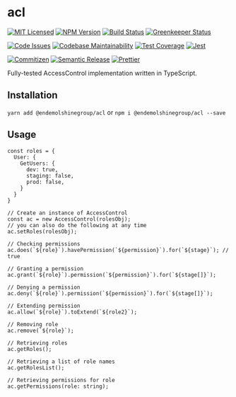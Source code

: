 # acl

[![MIT Licensed][icon-license]][link-license]
[![NPM Version][icon-npm]][link-npm]
[![Build Status][icon-ci]][link-ci]
[![Greenkeeper Status][icon-greenkeeper]][link-greenkeeper]

[![Code Issues][icon-issues]][link-issues]
[![Codebase Maintainability][icon-maintainability]][link-maintainability]
[![Test Coverage][icon-coverage]][link-coverage]
[![Jest][icon-jest]][link-jest]

[![Commitizen][icon-commitizen]][link-commitizen]
[![Semantic Release][icon-semantic-release]][link-semantic-release]
[![Prettier][icon-prettier]][link-prettier]

Fully-tested AccessControl implementation written in TypeScript.

## Installation

`yarn add @endemolshinegroup/acl`
or
`npm i @endemolshinegroup/acl --save`


## Usage

```
const roles = {
  User: {
    GetUsers: {
      dev: true,
      staging: false,
      prod: false,
    }
  }
}

// Create an instance of AccessControl
const ac = new AccessControl(rolesObj);
// you can also do the following at any time
ac.setRoles(rolesObj);

// Checking permissions
ac.does(`${role}`).havePermission(`${permission}`).for(`${stage}`); // true

// Granting a permission
ac.grant(`${role}`).permission(`${permission}`).for(`${stage[]}`);

// Denying a permission
ac.deny(`${role}`).permission(`${permission}`).for(`${stage[]}`);

// Extending permission
ac.allow(`${role}`).toExtend(`${role2}`);

// Removing role
ac.remove(`${role}`);

// Retrieving roles
ac.getRoles();

// Retrieving a list of role names
ac.getRolesList();

// Retrieving permissions for role
ac.getPermissions(role: string);
```

[icon-license]: https://img.shields.io/github/license/EndemolShineGroup/acl.svg?longCache=true&style=flat-square
[link-license]: LICENSE
[icon-npm]: https://img.shields.io/npm/v/@endemolshinegroup/acl.svg?longCache=true&style=flat-square
[link-npm]: https://www.npmjs.com/package/@endemolshinegroup/acl
[icon-ci]: https://img.shields.io/travis/com/EndemolShineGroup/acl.svg?longCache=true&style=flat-square
[link-ci]: https://travis-ci.com/EndemolShineGroup/acl
[icon-greenkeeper]: https://img.shields.io/badge/greenkeeper-enabled-brightgreen.svg?longCache=true&style=flat-square
[link-greenkeeper]: https://greenkeeper.io/

[icon-issues]: https://img.shields.io/codeclimate/issues/EndemolShineGroup/acl.svg?longCache=true&style=flat-square
[link-issues]: https://codeclimate.com/github/EndemolShineGroup/acl/issues
[icon-maintainability]: https://img.shields.io/codeclimate/maintainability/EndemolShineGroup/acl.svg?longCache=true&style=flat-square
[link-maintainability]: https://codeclimate.com/github/EndemolShineGroup/acl
[icon-coverage]: https://img.shields.io/codecov/c/github/EndemolShineGroup/acl/develop.svg?longCache=true&style=flat-square
[link-coverage]: https://codecov.io/gh/EndemolShineGroup/acl

[icon-jest]: https://img.shields.io/badge/tested_with-jest-99424f.svg?longCache=true&style=flat-square
[link-jest]: https://jestjs.io/

[icon-commitizen]: https://img.shields.io/badge/commitizen-friendly-brightgreen.svg?longCache=true&style=flat-square
[link-commitizen]: http://commitizen.github.io/cz-cli/
[icon-semantic-release]: https://img.shields.io/badge/%20%20%F0%9F%93%A6%F0%9F%9A%80-semantic--release-e10079.svg?longCache=true&style=flat-square
[link-semantic-release]: https://semantic-release.gitbooks.io/semantic-release/
[icon-prettier]: https://img.shields.io/badge/code_style-prettier-ff69b4.svg?longCache=true&style=flat-square
[link-prettier]: https://prettier.io/
